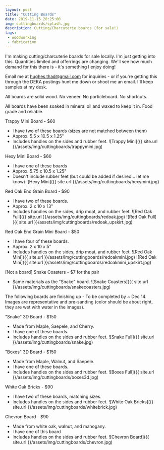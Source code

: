 ```yaml
---
layout: post
title: "Cutting Boards"
date: 2019-11-15 20:25:00
img: cuttingboards/splash.jpg
description: Cutting/Charcuterie boards (for sale!)
tags:
 - woodworking
 - fabrication
---
```


I'm making cutting/charcuterie boards for sale locally. I'm just getting into this. Quantities limited and offerrings are changing. We'll see how much demand for this there is - it's something I enjoy doing!

Email me at hughes.thad@gmail.com for inquiries - or if you're getting this through the DEKA postings hunt me down or shoot me an email. I'll keep samples at my desk.

All boards are solid wood. No veneer. No particleboard. No shortcuts.

All boards have been soaked in mineral oil and waxed to keep it in. Food grade and reliable.

Trappy Mini Board - $60
- I have two of these boards (sizes are not matched between them)
- Approx. 5.5 x 10.5 x 1.25"
- Includes handles on the sides and rubber feet.
![Trappy Mini]({{ site.url }}/assets/img/cuttingboards/trappymini.jpg)

Hexy Mini Board - $60
- I have one of these boards
- Approx. 5.75 x 10.5 x 1.25"
- Doesn't include rubber feet (but could be added if desired... let me know)
![Hexy Mini]({{ site.url }}/assets/img/cuttingboards/hexymini.jpg)

Red Oak End Grain Board - $90
- I have two of these boards.
- Approx. 2 x 10 x 13"
- Includes handles on the sides, drip moat, and rubber feet.
![Red Oak Full]({{ site.url }}/assets/img/cuttingboards/redoak.jpg)
![Red Oak Full]({{ site.url }}/assets/img/cuttingboards/redoak_upskirt.jpg)

Red Oak End Grain Mini Board - $50
- I have four of these boards.
- Approx. 2 x 10 x 5"
- Includes handles on the sides, drip moat, and rubber feet.
![Red Oak Mini]({{ site.url }}/assets/img/cuttingboards/redoakmini.jpg)
![Red Oak Mini]({{ site.url }}/assets/img/cuttingboards/redoakmini_upskirt.jpg)

[Not a board] Snake Coasters - $7 for the pair
- Same materials as the "Snake" board.
![Snake Coasters]({{ site.url }}/assets/img/cuttingboards/snakecoasters.jpg)

The following boards are finishing up - To be completed by ~ Dec 14. Images are representative and pre-sanding (color should be about right, they are wet with water in the images).

"Snake" 3D Board - $150
- Made from Maple, Saepele, and Cherry.
- I have one of these boards.
- Includes handles on the sides and rubber feet.
![Snake Full]({{ site.url }}/assets/img/cuttingboards/snake.jpg)

"Boxes" 3D Board - $150
- Made from Maple, Walnut, and Saepele.
- I have one of these boards.
- Includes handles on the sides and rubber feet.
![Boxes Full]({{ site.url }}/assets/img/cuttingboards/boxes3d.jpg)

White Oak Bricks - $90
- I have two of these boards, matching sizes.
- Includes handles on the sides and rubber feet.
![White Oak Bricks]({{ site.url }}/assets/img/cuttingboards/whitebrick.jpg)

Chevron Board - $90
- Made from white oak, walnut, and mahogany.
- I have one of this board
- Includes handles on the sides and rubber feet.
![Chevron Board]({{ site.url }}/assets/img/cuttingboards/chevron.jpg)